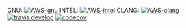 GNU: [![AWS-gnu](https://codebuild.us-east-1.amazonaws.com/badges?uuid=eyJlbmNyeXB0ZWREYXRhIjoiN2RzbkhSR3o4dm9HN29wRW5laDRMdGlSdGFrNUswWE9pMVJHbmwrQ0EvYWZkNnRjMTFzZWFQL3dUdUpLbmUxNlJXYlFsYmRoaDR5K1NUdCtWNmNvTHFBPSIsIml2UGFyYW1ldGVyU3BlYyI6ImV5OWJFdFRWNWVnMVpwcHEiLCJtYXRlcmlhbFNldFNlcmlhbCI6MX0%3D&branch=develop)](https://console.aws.amazon.com/codesuite/codebuild/projects/automated-testing-oops-gnu/history?region=us-east-1)
INTEL: [![AWS-intel](https://codebuild.us-east-1.amazonaws.com/badges?uuid=eyJlbmNyeXB0ZWREYXRhIjoiWG5KM0dQR3VBNWdVVUdJeURwUjhoOXNWYlBYdnpGR2prLzQ4RXk2ZlkrN2llZ2M4S05MeXdWcERMVFZ2RGIxbTRXZFMvTFM5cTRoamFzV3hYanlZVEVNPSIsIml2UGFyYW1ldGVyU3BlYyI6IjZJVnJYL1Z5VktTQWZzZUkiLCJtYXRlcmlhbFNldFNlcmlhbCI6MX0%3D&branch=develop)](https://console.aws.amazon.com/codesuite/codebuild/projects/automated-testing-oops-intel)
CLANG: [![AWS-clang](https://codebuild.us-east-1.amazonaws.com/badges?uuid=eyJlbmNyeXB0ZWREYXRhIjoiNHdvREpKTnVOT2pneEx6cHpaMjlma3RsUmlLZFQrMmpDR0tNODBrMzA0Z0pFazFKMFloQVc0Q0xkeGRZbW9WSDJ4c2FWSFg0SkZWb1VXVmVQRk5rSTFJPSIsIml2UGFyYW1ldGVyU3BlYyI6InRQckQrWDdaY0l2RkZoWmUiLCJtYXRlcmlhbFNldFNlcmlhbCI6MX0%3D&branch=develop)](https://console.aws.amazon.com/codesuite/codebuild/projects/automated-testing-oops-clang/history?region=us-east-1)
[![travis develop](https://travis-ci.com/JCSDA/oops.svg?token=zswWHqwVimHTBAygfenZ&branch=develop&label=develop&logo=travis)](https://travis-ci.com/JCSDA/oops)
[![codecov](https://codecov.io/gh/JCSDA/oops/branch/develop/graph/badge.svg?token=v3gW3tiAOi)](https://codecov.io/gh/JCSDA/oops)


